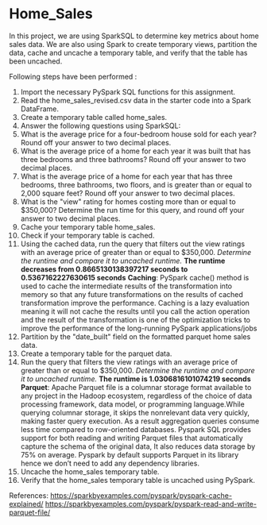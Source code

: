 # Home_Sales

In this project, we are using SparkSQL to determine key metrics about home sales data. We are also using Spark to create temporary views, partition the data, cache and uncache a temporary table, and verify that the table has been uncached.

Following steps have been performed :

1. Import the necessary PySpark SQL functions for this assignment.
2. Read the home_sales_revised.csv data in the starter code into a Spark DataFrame.
3. Create a temporary table called home_sales.
4. Answer the following questions using SparkSQL:
5. What is the average price for a four-bedroom house sold for each year? Round off your answer to two decimal places.
6. What is the average price of a home for each year it was built that has three bedrooms and three bathrooms? Round off your answer to two decimal places.
7. What is the average price of a home for each year that has three bedrooms, three bathrooms, two floors, and is greater than or equal to 2,000 square feet? Round off your answer to two decimal places.
8. What is the "view" rating for homes costing more than or equal to $350,000? Determine the run time for this query, and round off your answer to two decimal places.
9. Cache your temporary table home_sales.
10. Check if your temporary table is cached.
11. Using the cached data, run the query that filters out the view ratings with an average price of greater than or equal to $350,000. _Determine the runtime and compare it to uncached runtime._
    **The runtime decreases from 0.8665130138397217 seconds to 0.5367162227630615 seconds**
    **Caching**: PySpark cache() method is used to cache the intermediate results of the transformation into memory so that any future transformations on the results of cached transformation improve the performance. Caching is a lazy evaluation meaning it will not cache the results until you call the action operation and the result of the transformation is one of the optimization tricks to improve the performance of the long-running PySpark applications/jobs
12. Partition by the "date_built" field on the formatted parquet home sales data.
13. Create a temporary table for the parquet data.
14. Run the query that filters the view ratings with an average price of greater than or equal to $350,000. _Determine the runtime and compare it to uncached runtime._
    **The runtime is 1.0306816101074219 seconds**
    **Parquet**: Apache Parquet file is a columnar storage format available to any project in the Hadoop ecosystem, regardless of the choice of data processing framework, data model, or programming language.While querying columnar storage, it skips the nonrelevant data very quickly, making faster query execution. As a result aggregation queries consume less time compared to row-oriented databases.
    Pyspark SQL provides support for both reading and writing Parquet files that automatically capture the schema of the original data, It also reduces data storage by 75% on average. Pyspark by default supports Parquet in its library hence we don’t need to add any dependency libraries.
15. Uncache the home_sales temporary table.
16. Verify that the home_sales temporary table is uncached using PySpark.

References:
https://sparkbyexamples.com/pyspark/pyspark-cache-explained/
https://sparkbyexamples.com/pyspark/pyspark-read-and-write-parquet-file/
